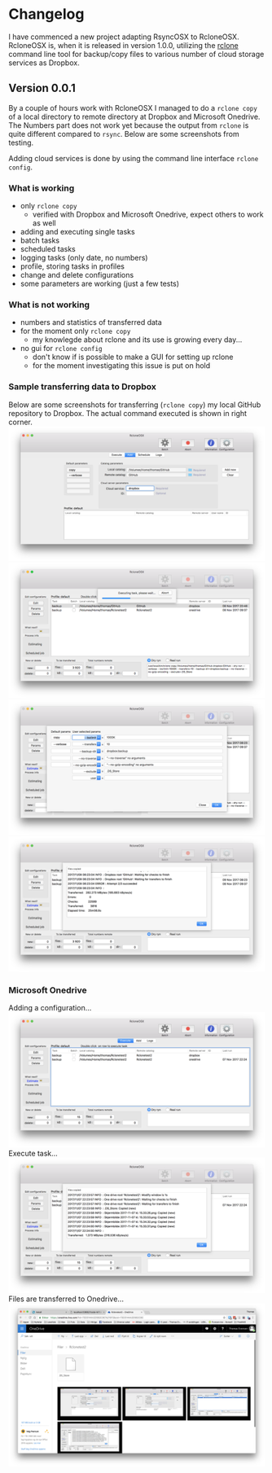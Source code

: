 # Changelog

I have commenced a new project adapting RsyncOSX to RcloneOSX. RcloneOSX is, when it is released in version 1.0.0, utilizing the [rclone](https://rclone.org) command line tool for backup/copy files to various number of cloud storage services as Dropbox.

## Version 0.0.1

By a couple of hours work with RcloneOSX I managed to do a `rclone copy` of a local directory to remote directory at Dropbox and Microsoft Onedrive. The Numbers part does not work yet because the output from `rclone` is quite different compared to `rsync`. Below are some screenshots from testing.

Adding cloud services is done by using the command line interface `rclone config`.

### What is working

* only `rclone copy`
  - verified with Dropbox and Microsoft Onedrive, expect others to work as well
* adding and executing single tasks
* batch tasks
* scheduled tasks
* logging tasks (only date, no numbers)
* profile, storing tasks in profiles
* change and delete configurations
* some parameters are working (just a few tests)

### What is not working

* numbers and statistics of transferred data
* for the moment only `rclone copy`
  - my knowlegde about rclone and its use is growing every day...
* no gui for `rclone config`
  - don't know if is possible to make a GUI for setting up rclone
  - for the moment investigating this issue is put on hold

### Sample transferring data to Dropbox

Below are some screenshots for transferring (`rclone copy`) my local GitHub repository to Dropbox. The actual command executed is shown in right corner.
![](Screenshots/DropBoxGitHub4.png)
![](Screenshots/DropboxGitHub.png)
![](Screenshots/DropBoxGitHub2.png)
![](Screenshots/DropBoxGitHub3.png)

### Microsoft Onedrive
Adding a configuration...
![](Screenshots/onedrive1.png)
Execute task...
![](Screenshots/onedrive2.png)
Files are transferred to Onedrive...
![](Screenshots/onedrive3.png)
